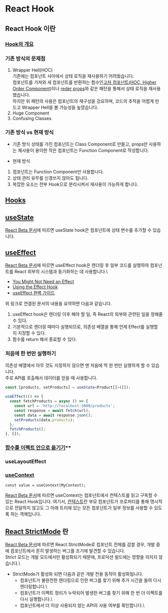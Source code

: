 # React Hook

## React Hook 이란

### [Hook의 개요](https://ko.reactjs.org/docs/hooks-intro.html)

### 기존 방식의 문제점

1. Wrapper Hell(HOC)\
   기존에는 컴포넌트 사이에서 상태 로직을 재사용하기 어려웠습니다.\
    컴포넌트를 가져와 새 컴포넌트를 반환하는 함수인[고차 컴포넌트(HOC, Higher Order Component)](https://ko.reactjs.org/docs/higher-order-components.html)이나 [reder props](https://ko.reactjs.org/docs/render-props.html)와 같은 패턴을 통해서 상태 로직을 재사용했습니다.\
    하지만 위 패턴의 사용은 컴포넌트의 재구성을 강요하며, 코드의 추적을 어렵게 만드고 Wrapper Hell을 볼 가능성을 높였습니다.
2. Huge Component
3. Confusing Classes

### 기존 방식 vs 현재 방식

- 기존 방식
  상태를 가진 컴포넌트는 Class Component로 만들고, props만 사용하는 재사용이 용이한 작은 컴포넌트는 Function Component로 작성합니다.

- 현재 방식

1. 컴포넌트는 Function Component만 사용합니다.
2. 상태 관리 유무를 신경쓰지 않아도 됩니다.
3. 복잡한 요소는 전부 Hook으로 분리시켜서 재사용이 가능하게 합니다.

## [Hooks](https://ko.reactjs.org/docs/hooks-reference.html)

## [useState](https://ko.reactjs.org/docs/hooks-reference.html#usestate)

[React Beta 문서](https://react.dev/reference/react/useState)에 따르면 useState hook은 컴포넌트에 상태 변수를 추가할 수 있습니다.

## [useEffect](https://ko.reactjs.org/docs/hooks-reference.html#useEffect)

[React Beta 문서](https://react.dev/learn/synchronizing-with-effects)에 따르면 useEffect hook은 렌더링 후 일부 코드를 실행하여 컴포넌트를 React 외부의 시스템과 동기화하는 데 사용합니다.\

- [You Might Not Need an Effect](https://react.dev/learn/you-might-not-need-an-effect)
- [Using the Effect Hook](https://ko.reactjs.org/docs/hooks-effect.html)
- [useEffect 완벽 가이드](https://overreacted.io/ko/a-complete-guide-to-useeffect/)

위 링크로 연결된 문서의 내용을 요약하면 다음과 같습니다.

1. useEffect hook은 렌더링 이후 해야 할 일, 즉 React의 외부와 관련된 일을 정해줄 수 있다.
2. 기본적으로 렌더링 때마다 실행되므로, 의존성 배열을 통해 언제 Effect를 실행할 지 지정할 수 있다.
3. 함수를 return 해서 종료할 수 있다.

### 처음에 한 번만 실행하기

의존성 배열에서 아무 것도 지정하지 않으면 맨 처음에 딱 한 번만 실행하게 할 수 있습니다.\
 주로 API를 호출해서 데이터를 얻을 때 사용합니다.

```typescript
const [products, setProducts] = useState<Product[]>([]);

useEffect(() => {
  const fetchProducts = async () => {
    const url = 'http://localhost:3000/products';
    const response = await fetch(url);
    const data = await response.json();
    setProducts(data.products);
  };
  fetchProducts();
}, []);
```

### [함수를 이펙트 안으로 옮기기](https://overreacted.io/ko/a-complete-guide-to-useeffect/#%ED%95%A8%EC%88%98%EB%A5%BC-%EC%9D%B4%ED%8E%99%ED%8A%B8-%EC%95%88%EC%9C%BC%EB%A1%9C-%EC%98%AE%EA%B8%B0%EA%B8%B0)\*\*

### useLayoutEffect

### [useContext](https://ko.reactjs.org/docs/hooks-reference.html#usecontext)

`const value = useContext(MyContext);`

[React Beta 문서](https://react.dev/reference/react/useRef)에 따르면 useContext는 컴포넌트에서 컨텍스트를 읽고 구독할 수 있는 React Hook입니다. 여기서, [컨텍스트](https://ko.reactjs.org/docs/context.html)란 부모 컴포넌트가 프로퍼티를 통해 명시적으로 전달하지 않고도 그 아래 트리에 있는 모든 컴포넌트가 일부 정보를 사용할 수 있도록 하는 객체입니다.

## [React StrictMode](https://ko.reactjs.org/docs/strict-mode.html#detecting-unexpected-side-effects) 란

[React Beta 문서](https://react.dev/reference/react/StrictMode)에 따르면 React.StrictMode로 컴포넌트 전체를 감쌀 경우, 개발 중에 컴포넌트에서 흔히 발생하는 버그를 조기에 발견할 수 있습니다.\
 Strict 모드는 개발 모드에서만 활성화되기 때문에, 프로덕션 빌드에는 영향을 끼치지 않습니다.\

- StrictMode가 활성화 되면 다음과 같은 개발 전용 동작이 활성화됩니다.
  - 컴포넌트가 불완전한 렌더링으로 인한 버그를 찾기 위해 추가 시간을 들여 다시 렌더링합니다.\
  - 컴포넌트가 이펙트 정리가 누락되어 발생한 버그를 찾기 위해 한 번 더 이펙트를 다시 실행합니다.\
  - 컴포넌트에서 더 이상 사용되지 않는 API의 사용 여부를 확인합니다.\
